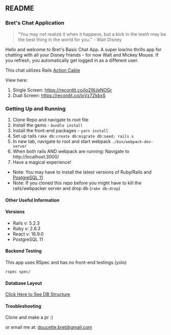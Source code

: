 ## README

### Bret's Chat Application

> "You may not realize it when it happens, but a kick in the teeth may be the best thing in the world for you." - Walt Disney

Hello and welcome to Bret's Basic Chat App. A super low/no thrills app for chatting with all your Disney friends - for now Walt and Mickey Mouse. If you refresh, you automatically get logged in as a different user.

This chat utilizes Rails [Action Cable](https://guides.rubyonrails.org/action_cable_overview.html)

View here:

1. Single Screen: https://recordit.co/Io2WJeNOGr
2. Dual Screen: https://recordit.co/lxVz7ZkbxS

### Getting Up and Running

1. Clone Repo and navigate to root file
2. Install the gems - `bundle install`
3. Install the front-end packages - `yarn install`
4. Set up rails `rake db:create db:migrate db:seed; rails s`
5. In new tab, navigate to root and start webpack `./bin/webpack-dev-server`
5. When both rails AND webpack are running: Navigate to http://localhost:3000/
6. Have a magical experience!

* Note: You may have to install the latest versions of Ruby/Rails and [PostgreSQL 11](https://postgresapp.com/)
* Note: If you cloned this repo before you might have to kill the rails/webpacker server and drop db (`rake db:drop`)

#### Other Useful Information

#### Versions

* Rails v: 5.2.3
* Ruby v: 2.6.3
* React v: 16.9.0
* PostgreSQL 11

#### Backend Testing

This app uses RSpec and has no front-end testings (yolo)

`rspec spec/`

#### Database Layout

[Click Here to See DB Structure](https://random-fun.s3.amazonaws.com/Screen+Shot+2019-09-26+at+4.42.24+PM.png)

#### Troubleshooting

Clone and make a pr :)

or email me at: doucette.bret@gmail.com
